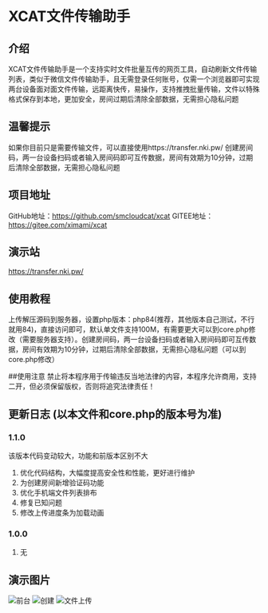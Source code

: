 # XCAT文件传输助手

## 介绍
XCAT文件传输助手是一个支持实时文件批量互传的网页工具，自动刷新文件传输列表，类似于微信文件传输助手，且无需登录任何账号，仅需一个浏览器即可实现两台设备面对面文件传输，远距离快传，易操作，支持推拽批量传输，文件以特殊格式保存到本地，更加安全，房间过期后清除全部数据，无需担心隐私问题

## 温馨提示
如果你目前只是需要传输文件，可以直接使用https://transfer.nki.pw/ 创建房间码，两一台设备扫码或者输入房间码即可互传数据，房间有效期为10分钟，过期后清除全部数据，无需担心隐私问题

## 项目地址
GitHub地址：https://github.com/smcloudcat/xcat GITEE地址：https://gitee.com/ximami/xcat

## 演示站
https://transfer.nki.pw/

## 使用教程
上传解压源码到服务器，设置php版本：php84(推荐，其他版本自己测试，不行就用84)，直接访问即可，默认单文件支持100M，有需要更大可以到core.php修改（需要服务器支持）。创建房间码，两一台设备扫码或者输入房间码即可互传数据，房间有效期为10分钟，过期后清除全部数据，无需担心隐私问题（可以到core.php修改）

##使用注意
禁止将本程序用于传输违反当地法律的内容，本程序允许商用，支持二开，但必须保留版权，否则将追究法律责任！

## 更新日志 (以本文件和core.php的版本号为准)
### 1.1.0
该版本代码变动较大，功能和前版本区别不大
1. 优化代码结构，大幅度提高安全性和性能，更好进行维护
2. 为创建房间新增验证码功能
3. 优化手机端文件列表排布
4. 修复已知问题
5. 修改上传进度条为加载动画

### 1.0.0
1. 无

## 演示图片
![前台](https://img.czzu.cn/u/xcat/Hxw0aM8h.png "前台")
![创建](https://img.czzu.cn/u/xcat/6ACkgBe8.png "创建")
![文件上传](https://img.czzu.cn/u/xcat/zKDFzAzq.png "文件上传")